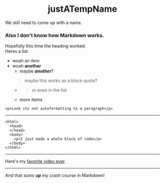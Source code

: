 <h1 align="center">justATempName</h1>

We still need to come up with a name.

### Also I don't know how Markdown works.

Hopefully this time the heading worked.  
Heres a list
- woah an *item*
- woah **another**
  - maybe ***another***?
  > maybe this works as a block quote?
  - > or even in the list
  - more items
  
`<p>Look its not autoformatting to a paragraph</p>`

___

```
<html>
  <head>
  </head>
  <body>
    <p>I just made a whole block of code</p>
  </body>
</html>
```

---

Here's my [favorite video ever](https://www.youtube.com/watch?v=dQw4w9WgXcQ).

---

And that *sums* **up** my crash course in Markdown!
